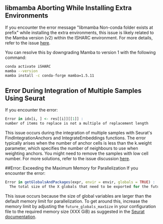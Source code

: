 ## libmamba Aborting While Installing Extra Environments
If you encounter the error message "libmamba Non-conda folder exists at prefix" while installing the extra environments, this issue is likely related to the Mamba version (v2) within the ISHARC environment. For more details, refer to the issue [here](https://github.com/jiarong/VirSorter2/issues/222).

You can resolve this by downgrading Mamba to version 1 with the following command:

```bash
conda activate iSHARC
mamba --version
mamba install -c conda-forge mamba=1.5.11
```

## Error During Integration of Multiple Samples Using Seurat
If you encounter the error:

```r
Error in idx[i, ] <- res[[i]][[1]] :
number of items to replace is not a multiple of replacement length
```
This issue occurs during the integration of multiple samples with Seurat's FindIntegrationAnchors and IntegrateEmbeddings functions. The error typically arises when the number of anchor cells is less than the k.weight parameter, which specifies the number of neighbours to use when weighting anchors. You might need to remove the samples with low cell number. For more solutions, refer to the issue discussion [here](https://github.com/satijalab/seurat/issues/6341).


##Error: Exceeding the Maximum Memory for Parallelization
If you encounter the error:

```r
Error in getGlobalsAndPackages(expr, envir = envir, globals = TRUE) :
  The total size of the X globals that need to be exported for the future expression ('FUN()') is XXX GiB. This exceeds the maximum allowed size of 500.00 MiB (option 'future.globals.maxSize'). The X largest globals are ...
```
This issue occurs because the size of global variables are larger than the default memory limit for parallelization. To get around this, increase the memory limit by adjusting the `future_globals_maxSize` in your configuration file to the required memory size (XXX GiB) as suggested in the [Seurat documentation](https://satijalab.org/seurat/archive/v3.0/future_vignette.html).
